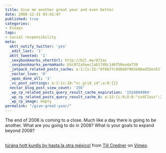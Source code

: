 ```yaml
---
title: Give me another great year and even better
date: 2008-12-31 03:41:47
published: true
categories:
- Essays
tags:
- social responsibility
meta:
  aktt_notify_twitter: 'yes'
  _edit_last: '1'
  aktt_tweeted: '1'
  _sexybookmarks_shortUrl: http://b2l.me/47zac
  _sexybookmarks_permaHash: b5c972a5eec1ab17d8c146f50ea4a739
  _jetpack_related_posts_cache: a:1:{s:32:"8f6677c9d6b0f903e98ad32ec61f8deb";a:2:{s:7:"expires";i:1469285979;s:7:"payload";a:3:{i:0;a:1:{s:2:"id";i:300;}i:1;a:1:{s:2:"id";i:4429;}i:2;a:1:{s:2:"id";i:1110;}}}}
  _nectar_love: '0'
  _wpas_done_all: '1'
  _vc_post_settings: a:1:{s:10:"vc_grid_id";a:0:{}}
  nectar_blog_post_view_count: '156'
  _wp_rp_related_posts_query_result_cache_expiration: '1524884984'
  _wp_rp_related_posts_query_result_cache_6: a:12:{i:0;O:8:"stdClass":2:{s:7:"post_id";s:4:"2686";s:5:"score";s:17:"44.08333713033343";}i:1;O:8:"stdClass":2:{s:7:"post_id";s:3:"619";s:5:"score";s:17:"44.08333713033343";}i:2;O:8:"stdClass":2:{s:7:"post_id";s:3:"426";s:5:"score";s:17:"44.08333713033343";}i:3;O:8:"stdClass":2:{s:7:"post_id";s:3:"353";s:5:"score";s:17:"44.08333713033343";}i:4;O:8:"stdClass":2:{s:7:"post_id";s:4:"1569";s:5:"score";s:17:"42.71098010795762";}i:5;O:8:"stdClass":2:{s:7:"post_id";s:4:"1483";s:5:"score";s:17:"42.71098010795762";}i:6;O:8:"stdClass":2:{s:7:"post_id";s:4:"1406";s:5:"score";s:17:"42.71098010795762";}i:7;O:8:"stdClass":2:{s:7:"post_id";s:3:"415";s:5:"score";s:17:"42.71098010795762";}i:8;O:8:"stdClass":2:{s:7:"post_id";s:3:"359";s:5:"score";s:17:"42.71098010795762";}i:9;O:8:"stdClass":2:{s:7:"post_id";s:3:"414";s:5:"score";s:18:"18.002928990108988";}i:10;O:8:"stdClass":2:{s:7:"post_id";s:4:"4523";s:5:"score";s:17:"13.14463335760194";}i:11;O:8:"stdClass":2:{s:7:"post_id";s:4:"2099";s:5:"score";s:17:"13.14463335760194";}}
  _wp_rp_image: empty
permalink: "/give-great-year/"
---
```

The end of 2008 is coming to a close.  Much like a day there is going to be another.  What are you going to do in 2008?  What is your goals to expand beyond 2008?

<object width="400" height="268" data="http://vimeo.com/moogaloop.swf?clip_id=1250929&amp;server=vimeo.com&amp;show_title=1&amp;show_byline=1&amp;show_portrait=0&amp;color=&amp;fullscreen=1" type="application/x-shockwave-flash"><param name="allowfullscreen" value="true" /><param name="allowscriptaccess" value="always" /><param name="src" value="http://vimeo.com/moogaloop.swf?clip_id=1250929&amp;server=vimeo.com&amp;show_title=1&amp;show_byline=1&amp;show_portrait=0&amp;color=&amp;fullscreen=1" /></object><br />
<a href="http://vimeo.com/1250929" rel="nofollow">túrána hott kurdís by hasta la otra méxico!</a> from <a href="http://vimeo.com/user569808" rel="nofollow">Till Credner</a> on <a href="http://vimeo.com" rel="nofollow">Vimeo</a>.
